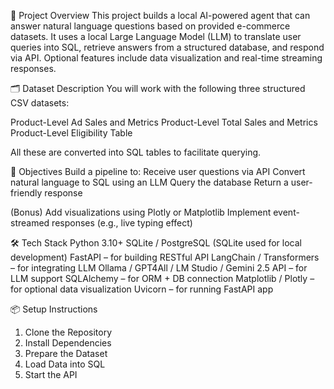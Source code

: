 📌 Project Overview
This project builds a local AI-powered agent that can answer natural language questions based on provided e-commerce datasets. It uses a local Large Language Model (LLM) to translate user queries into SQL, retrieve answers from a structured database, and respond via API. Optional features include data visualization and real-time streaming responses.


🗂️ Dataset Description
You will work with the following three structured CSV datasets:

Product-Level Ad Sales and Metrics
Product-Level Total Sales and Metrics
Product-Level Eligibility Table

All these are converted into SQL tables to facilitate querying.


🎯 Objectives
Build a pipeline to:
Receive user questions via API
Convert natural language to SQL using an LLM
Query the database
Return a user-friendly response

(Bonus)
Add visualizations using Plotly or Matplotlib
Implement event-streamed responses (e.g., live typing effect)


🛠️ Tech Stack
Python 3.10+
SQLite / PostgreSQL (SQLite used for local development)
FastAPI – for building RESTful API
LangChain / Transformers – for integrating LLM
Ollama / GPT4All / LM Studio / Gemini 2.5 API – for LLM support
SQLAlchemy – for ORM + DB connection
Matplotlib / Plotly – for optional data visualization
Uvicorn – for running FastAPI app


📦 Setup Instructions
1. Clone the Repository
2. Install Dependencies
3. Prepare the Dataset
4. Load Data into SQL
5. Start the API
      

